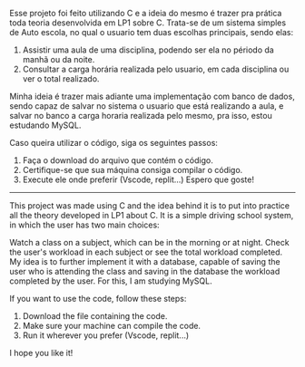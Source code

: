 Esse projeto foi feito utilizando C e a ideia do mesmo é trazer pra prática toda teoria desenvolvida em LP1 sobre C. Trata-se de um sistema simples de Auto escola, no qual o usuario tem duas escolhas principais, sendo elas:
1. Assistir uma aula de uma disciplina, podendo ser ela no périodo da manhã ou da noite.
2. Consultar a carga horária realizada pelo usuario, em cada disciplina ou ver o total realizado.

Minha ideia é trazer mais adiante uma implementação com banco de dados, sendo capaz de salvar no sistema o usuario que está realizando a aula, e salvar no banco a carga horaria realizada pelo mesmo, pra isso, estou estudando MySQL.

Caso queira utilizar o código, siga os seguintes passos:
1. Faça o download do arquivo que contém o código.
2. Certifique-se que sua máquina consiga compilar o código.
3. Execute ele onde preferir (Vscode, replit...)
Espero que goste!

----------------------------------------------------------------------------------------------------------------------------------------------------------------

This project was made using C and the idea behind it is to put into practice all the theory developed in LP1 about C. It is a simple driving school system, in which the user has two main choices:

Watch a class on a subject, which can be in the morning or at night.
Check the user's workload in each subject or see the total workload completed.
My idea is to further implement it with a database, capable of saving the user who is attending the class and saving in the database the workload completed by the user. For this, I am studying MySQL.

If you want to use the code, follow these steps:

1. Download the file containing the code.
2. Make sure your machine can compile the code.
3. Run it wherever you prefer (Vscode, replit...)

I hope you like it!


